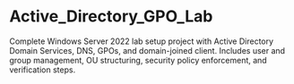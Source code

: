 # Active_Directory_GPO_Lab
Complete Windows Server 2022 lab setup project with Active Directory Domain Services, DNS, GPOs, and domain-joined client. Includes user and group management, OU structuring, security policy enforcement, and verification steps.
